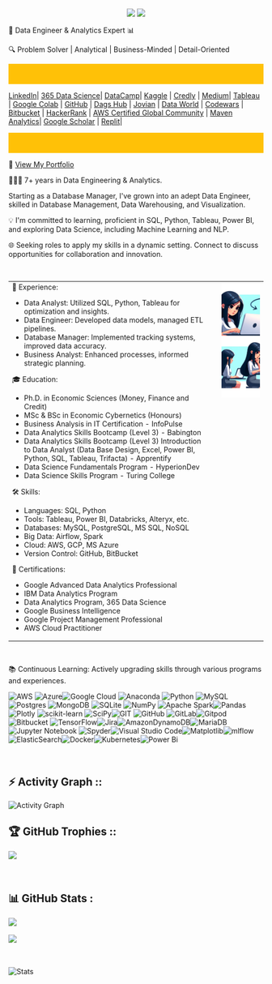 <br>
<p align="center">
  <img src="https://readme-typing-svg.demolab.com/?lines=Hello+ 👋🏻 +I'm + Lenara 👩🏻‍💻; + Data + Enthusiast +From + Ukraine 🇺🇦 &%20Code&center=true&width=700&height=50&weight=700&size=25&duration=2000&pause=2000">
  <img src="https://user-images.githubusercontent.com/73097560/115834477-dbab4500-a447-11eb-908a-139a6edaec5c.gif">
</p> 

🚀 Data Engineer & Analytics Expert 📊

🔍 Problem Solver | Analytical | Business-Minded | Detail-Oriented 

<div style="background-color: #FFC107; padding: 20px;">
</div>

[LinkedIn](https://www.linkedin.com/in/lenara-sitshayeva/)| [365 Data Science](learn.365financialanalyst.com/profile/lenara-sitshayeva-phd/)| [DataCamp](https://www.datacamp.com/profile/LenaraSitshayeva)|
[Kaggle](https://www.kaggle.com/lenarasitshayeva)  | [Credly](https://www.credly.com/users/lenara-sitshayeva)  | [Medium](https://medium.com/@sitshayeva)|
[Tableau](https://public.tableau.com/app/profile/lenara.sitshayeva) | [Google Colab](https://drive.google.com/drive/folders/1hDZrSDr9H5a28IoPMrSnel6Gb2EZWeSX?usp=share_link) |
[GitHub](https://github.com/sitshayeva)   | [Dags Hub](https://dagshub.com/sitshayeva)  | [Jovian](https://jovian.com/sitshayeva) |
[Data World](https://data.world/lenara)  | [Codewars](https://www.codewars.com/users/sitshayeva) | [Bitbucket](https://bitbucket.org/lenara_sitshayeva) |
[HackerRank](https://www.hackerrank.com/sitshayeva) | [AWS Certified Global Community](https://aws-certification.influitive.com/profiles/16874b24-62d0-4fbf-a9c8-c436a252cae0) | [Maven Analytics](https://mavenanalytics.io/profile/Lenara-Sitshayeva-Ph.D./96089275)| [Google Scholar](https://scholar.google.com/citations?user=rzpnW-kAAAAJ&hl=en)   | [Replit](https://replit.com/@sitshayeva)|      

 

<div style="background-color: #FFC107; padding: 20px;">
</div>


📁 [View My Portfolio](https://github.com/sitshayeva/portfolio)

👩🏻‍💻 7+ years in Data Engineering & Analytics. 

Starting as a Database Manager, I've grown into an adept Data Engineer, skilled in Database Management, Data Warehousing, and Visualization.

💡 I'm committed to learning, proficient in SQL, Python, Tableau, Power BI, and exploring Data Science, including Machine Learning and NLP.

🌐 Seeking roles to apply my skills in a dynamic setting. Connect to discuss opportunities for collaboration and innovation.

<br>

<table>
  <tr>
    <td style="vertical-align: top; padding-right: 20px;">
      💼 Experience:
      <ul>
        <li>Data Analyst: Utilized SQL, Python, Tableau for optimization and insights.</li>
        <li>Data Engineer: Developed data models, managed ETL pipelines.</li>
        <li>Database Manager: Implemented tracking systems, improved data accuracy.</li>
        <li>Business Analyst: Enhanced processes, informed strategic planning.</li>
      </ul>
      🎓 Education:
      <ul>
        <li>Ph.D. in Economic Sciences (Money, Finance and Credit)</li>
        <li>MSc & BSc in Economic Cybernetics (Honours)</li>
        <li>Business Analysis in IT Certification - InfoPulse</li>
        <li>Data Analytics Skills Bootcamp (Level 3) - Babington</li>
        <li>Data Analytics Skills Bootcamp (Level 3) Introduction to Data Analyst (Data Base Design, Excel, Power BI, Python, SQL, Tableau, Trifacta) - Apprentify</li>
        <li>Data Science Fundamentals Program - HyperionDev</li>
        <li>Data Science Skills Program - Turing College</li>
      </ul>
      🛠️ Skills:
      <ul>
        <li>Languages: SQL, Python</li>
        <li>Tools: Tableau, Power BI, Databricks, Alteryx, etc.</li>
        <li>Databases: MySQL, PostgreSQL, MS SQL, NoSQL</li>
        <li>Big Data: Airflow, Spark</li>
        <li>Cloud: AWS, GCP, MS Azure</li>
        <li>Version Control: GitHub, BitBucket</li>
      </ul>
      🌟 Certifications:
      <ul>
        <li>Google Advanced Data Analytics Professional</li>
        <li>IBM Data Analytics Program</li>
        <li>Data Analytics Program, 365 Data Science</li>
        <li>Google Business Intelligence</li>
        <li>Google Project Management Professional</li>
        <li>AWS Cloud Practitioner</li>
      </ul>
    </td>
    <td style="vertical-align: top;">
      <img alt="coding" width="250" src="https://github.com/sitshayeva/portfolio/blob/main/gifs/data_scientist.gif">
    </td>
  </tr>
</table>

<br>

📚 Continuous Learning:
Actively upgrading skills through various programs and experiences.

![AWS](https://img.shields.io/badge/AWS-%23FF9900.svg?style=for-the-badge&logo=amazon-aws&logoColor=white) ![Azure](https://img.shields.io/badge/azure-%230072C6.svg?style=for-the-badge&logo=microsoftazure&logoColor=white)![Google Cloud](https://img.shields.io/badge/Google%20Cloud-%234285F4.svg?style=for-the-badge&logo=google-cloud&logoColor=white) ![Anaconda](https://img.shields.io/badge/Anaconda-%2344A833.svg?style=for-the-badge&logo=anaconda&logoColor=white) ![Python](https://img.shields.io/badge/python-3670A0?style=for-the-badge&logo=python&logoColor=ffdd54) ![MySQL](https://img.shields.io/badge/mysql-4479A1.svg?style=for-the-badge&logo=mysql&logoColor=white)![Postgres](https://img.shields.io/badge/postgres-%23316192.svg?style=for-the-badge&logo=postgresql&logoColor=white) ![MongoDB](https://img.shields.io/badge/MongoDB-%234ea94b.svg?style=for-the-badge&logo=mongodb&logoColor=white) ![SQLite](https://img.shields.io/badge/sqlite-%2307405e.svg?style=for-the-badge&logo=sqlite&logoColor=white) ![NumPy](https://img.shields.io/badge/numpy-%23013243.svg?style=for-the-badge&logo=numpy&logoColor=white) ![Apache Spark](https://img.shields.io/badge/Apache%20Spark-FDEE21?style=flat-square&logo=apachespark&logoColor=black)![Pandas](https://img.shields.io/badge/pandas-%23150458.svg?style=for-the-badge&logo=pandas&logoColor=white) ![Plotly](https://img.shields.io/badge/Plotly-%233F4F75.svg?style=for-the-badge&logo=plotly&logoColor=white)  ![scikit-learn](https://img.shields.io/badge/scikit--learn-%23F7931E.svg?style=for-the-badge&logo=scikit-learn&logoColor=white) ![SciPy](https://img.shields.io/badge/SciPy-%230C55A5.svg?style=for-the-badge&logo=scipy&logoColor=%white)![GIT](https://img.shields.io/badge/Git-fc6d26?style=for-the-badge&logo=git&logoColor=white) ![GitHub](https://img.shields.io/badge/github-%23121011.svg?style=for-the-badge&logo=github&logoColor=white) ![GitLab](https://img.shields.io/badge/gitlab-%23181717.svg?style=for-the-badge&logo=gitlab&logoColor=white)![Gitpod](https://img.shields.io/badge/gitpod-f06611.svg?style=for-the-badge&logo=gitpod&logoColor=white)![Bitbucket](https://img.shields.io/badge/bitbucket-%230047B3.svg?style=for-the-badge&logo=bitbucket&logoColor=white) ![TensorFlow](https://img.shields.io/badge/TensorFlow-%23FF6F00.svg?style=for-the-badge&logo=TensorFlow&logoColor=white)![Jira](https://img.shields.io/badge/jira-%230A0FFF.svg?style=for-the-badge&logo=jira&logoColor=white)![AmazonDynamoDB](https://img.shields.io/badge/Amazon%20DynamoDB-4053D6?style=for-the-badge&logo=Amazon%20DynamoDB&logoColor=white)![MariaDB](https://img.shields.io/badge/MariaDB-003545?style=for-the-badge&logo=mariadb&logoColor=white) ![Jupyter Notebook](https://img.shields.io/badge/jupyter-%23FA0F00.svg?style=for-the-badge&logo=jupyter&logoColor=white) ![Spyder](https://img.shields.io/badge/Spyder-838485?style=for-the-badge&logo=spyder%20ide&logoColor=maroon)![Visual Studio Code](https://img.shields.io/badge/Visual%20Studio%20Code-0078d7.svg?style=for-the-badge&logo=visual-studio-code&logoColor=white)![Matplotlib](https://img.shields.io/badge/Matplotlib-%23ffffff.svg?style=for-the-badge&logo=Matplotlib&logoColor=black)![mlflow](https://img.shields.io/badge/mlflow-%23d9ead3.svg?style=for-the-badge&logo=numpy&logoColor=blue)![ElasticSearch](https://img.shields.io/badge/-ElasticSearch-005571?style=for-the-badge&logo=elasticsearch)![Docker](https://img.shields.io/badge/docker-%230db7ed.svg?style=for-the-badge&logo=docker&logoColor=white)![Kubernetes](https://img.shields.io/badge/kubernetes-%23326ce5.svg?style=for-the-badge&logo=kubernetes&logoColor=white)![Power Bi](https://img.shields.io/badge/power_bi-F2C811?style=for-the-badge&logo=powerbi&logoColor=black)


<br>

## ⚡ Activity Graph :: 

<img alt="Activity Graph" src="https://github-readme-activity-graph.vercel.app/graph?username=sitshayeva&theme=gotham&hide_border=true"/>

## 🏆 GitHub Trophies ::

![](https://github-profile-trophy.vercel.app/?username=sitshayeva&theme=dark_dimmed&no-frame=false&no-bg=true&margin-w=4)


<br>

## 📊 GitHub Stats :

<!-- StreakStats -->
![](https://github-readme-streak-stats.herokuapp.com/?user=sitshayeva&theme=gotham&hide_border=false)<br/>
<!-- TopLanguages -->
![](https://github-readme-stats-sigma-five.vercel.app/api/top-langs/?username=sitshayeva&theme=gotham&hide_border=false&include_all_commits=false&count_private=true&layout=compact)

<br>

                                            
![Stats](https://github-readme-stats.vercel.app/api?username=sitshayeva&show_icons=true&theme=radical)


